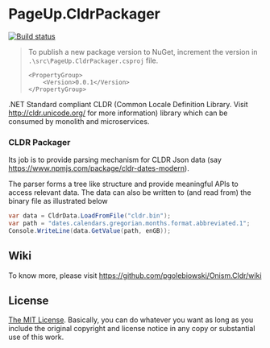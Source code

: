 # PageUp.CldrPackager

[![Build status](https://ci.appveyor.com/api/projects/status/173uu2q27d1gddy3?svg=true)](https://ci.appveyor.com/project/PageUp/pageup-cldrpackager-dok55)

> To publish a new package version to NuGet, increment the version in `.\src\PageUp.CldrPackager.csproj` file. 
> ```
> <PropertyGroup>
>     <Version>0.0.1</Version>
> </PropertyGroup>
> ```

.NET Standard compliant CLDR (Common Locale Definition Library. 
Visit http://cldr.unicode.org/ for more information) library which can be consumed by monolith and microservices.

### CLDR Packager

Its job is to provide parsing mechanism for CLDR Json data (say https://www.npmjs.com/package/cldr-dates-modern).

The parser forms a tree like structure and provide meaningful APIs to access relevant data. The data can also be written to (and read from) the binary file as illustrated below

```csharp
var data = CldrData.LoadFromFile("cldr.bin");
var path = "dates.calendars.gregorian.months.format.abbreviated.1";
Console.WriteLine(data.GetValue(path, enGB)); 
```

## Wiki
To know more, please visit https://github.com/pgolebiowski/Onism.Cldr/wiki


## License
[The MIT License](LICENSE). Basically, you can do whatever you want as long as you include the original copyright and license notice in any copy or substantial use of this work.
